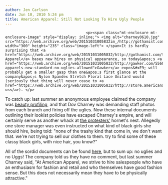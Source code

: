 ```yaml
---
author: Jen Carlson
date: Jun 10, 2010 5:24 pm
title: American Apparel: Still Not Looking To Hire Ugly People
---
```


	
										<p><span class="mt-enclosure mt-enclosure-image" style="display: inline;"> <img alt="charney0610.jpg" src="https://web.archive.org/web/20151031005832im_/http://gothamist.com/attachments/arts_jen/charney0610.jpg" width="300" height="235" class="image-left"> </span>It is hardly surprising that <a href="https://web.archive.org/web/20151031005832/http://gothamist.com/tags/americanapparel">American Apparel</a> bases new hires on physical appearance, so today&apos;s <a href="https://web.archive.org/web/20151031005832/http://gawker.com/5560215/american-apparels-new-standard-no-uglies-allowed">Gawker</a> expos&#xE9; will probably get a smaller gasp than one&apos;s first glance at the company&apos;s Nylon Spandex Stretch Floral Lace Unitard would (seriously that thing will never cease to <a href="https://web.archive.org/web/20151031005832/http://store.americanapparel.net/rsals324.html">amaze us</a>). </p>

<p>To catch up: last summer an anonymous employee claimed the company was <a href="https://web.archive.org/web/20151031005832/http://gothamist.com/2009/08/04/dov_charney_1.php">beauty profiling</a>, and that Dov Charney was demanding staff photos from each branch and firing off the uglies. Now these internal documents outlining their lookist policies have escaped Charney&apos;s empire, and will certainly serve as another whack at <a href="https://web.archive.org/web/20151031005832/http://gothamist.com/2010/02/25/aa.php">the protesters&apos;</a> hornet&apos;s nest. Allegedly one store manager was even instructed on what kind of black girls she should hire, being told: &quot;none of the trashy kind that come in, we don&apos;t want that. we&apos;re not trying to sell our clothes to them. try to find some of these classy black girls, with nice hair, you know?&quot;</p>

<p>All of the sordid documents can be found <a href="https://web.archive.org/web/20151031005832/http://gawker.com/5560215/american-apparels-new-standard-no-uglies-allowed">here</a>, but to sum up: no uglies and no Uggs! The company told us they have no comment, but last summer Charney said, &quot;At American Apparel, we strive to hire salespeople who have an enthusiasm for fashion and retail and who themselves have good fashion sense. But this does not necessarily mean they have to be physically attractive.&quot;</p>					
										
									
				